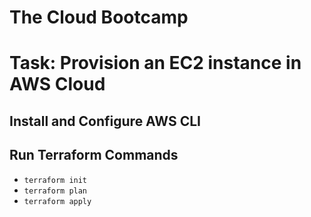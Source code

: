 # The Cloud Bootcamp

# Task: Provision an EC2 instance in AWS Cloud

## Install and Configure AWS CLI

## Run Terraform Commands

- `terraform init`
- `terraform plan`
- `terraform apply`
